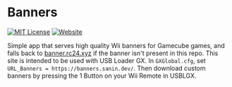 # Banners
[![MIT License](https://img.shields.io/badge/license-MIT-green)](https://gitlab.com/CorySanin/banners/-/blob/master/LICENSE) [![Website](https://img.shields.io/website?down_message=offline&label=instance&up_message=online&url=http%3A%2F%2Fbanners.sanin.dev)](http://banners.sanin.dev)

Simple app that serves high quality Wii banners for Gamecube games, and falls back to [banner.rc24.xyz](http://banner.rc24.xyz) if the banner isn't present in this repo. This site is intended to be used with USB Loader GX. In `GXGlobal.cfg`, set `URL_Banners = https://banners.sanin.dev/`. Then download custom banners by pressing the 1 Button on your Wii Remote in USBLGX.